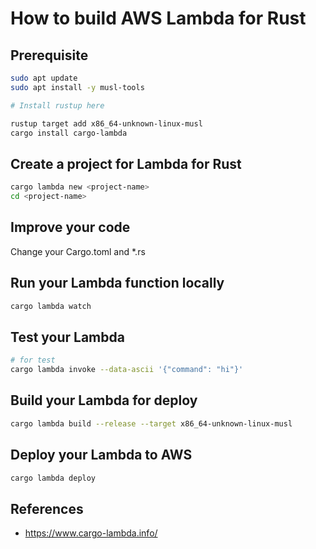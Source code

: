 # How to build AWS Lambda for Rust

## Prerequisite

```sh
sudo apt update
sudo apt install -y musl-tools

# Install rustup here

rustup target add x86_64-unknown-linux-musl
cargo install cargo-lambda
```

## Create a project for Lambda for Rust

```sh
cargo lambda new <project-name>
cd <project-name>
```

## Improve your code

Change your Cargo.toml and *.rs


## Run your Lambda function locally

```sh
cargo lambda watch
```

## Test your Lambda

```sh
# for test
cargo lambda invoke --data-ascii '{"command": "hi"}'
```

## Build your Lambda for deploy

```sh
cargo lambda build --release --target x86_64-unknown-linux-musl
```

## Deploy your Lambda to AWS

```sh
cargo lambda deploy
```


## References

- https://www.cargo-lambda.info/


